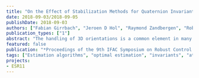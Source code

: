 ```yaml
---
title: "On the Effect of Stabilization Methods for Quaternion Invariants on the Uncertainty in Optimization-based Estimation"
date: 2018-09-03/2018-09-05
publishDate: 2018-09-03
authors: ["Fabian Girrbach", "Jeroen D Hol", "Raymond Zandbergen", "Robin Verschueren", "Giovanni Bellusci", "Moritz Diehl"]
publication_types: ["1"]
abstract: "The handling of 3D orientations is a common element in many problems that arise in the estimation and control of dynamic systems. Over-parametrizations such as unit quaternions are commonly used to avoid singularities but come with the property of an invariant which needs to be preserved. By using numerical optimization methods, these invariants are subject to numeric errors and require stabilization. In this work, we adopt methods known from optimal control for the problem of state estimation. We present an optimization-based attitude estimator using the measurements of an inertial measurement unit and evaluate the performance of a first-order stabilization of the invariant by modifying the dynamics. The uncertainties of the estimator are analyzed for different configurations of the proposed stabilization. Finally, we show how the stabilization affects the estimation of parameters and justify the use of an additional equality constraint for the invariant to yield more robust and consistent results."
featured: false
publication: "*Proceedings of the 9th IFAC Symposium on Robust Control Design ROCOND 2018*"
tags: ["Estimation algorithms", "optimal estimation", "invariants", "attitude algorithms"]
projects:
- ESR11
---
```


